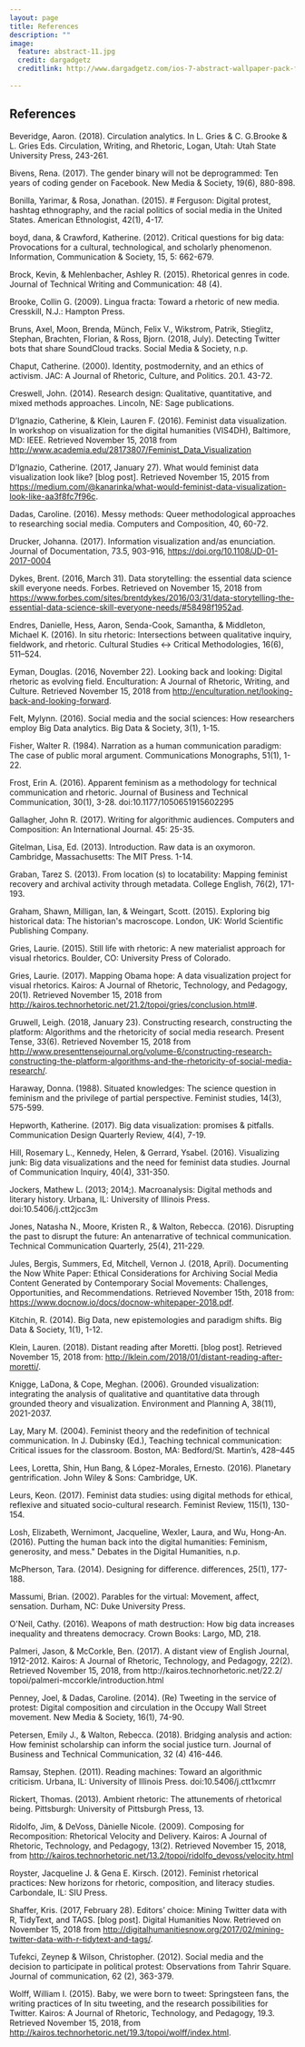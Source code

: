 ```yaml
---
layout: page
title: References
description: ""
image:
  feature: abstract-11.jpg
  credit: dargadgetz
  creditlink: http://www.dargadgetz.com/ios-7-abstract-wallpaper-pack-for-iphone-5-and-ipod-touch-retina/
  
---
```


## References

Beveridge, Aaron. (2018). Circulation analytics. In L. Gries & C. G.Brooke & L. Gries Eds. Circulation, Writing, and Rhetoric, Logan, Utah: Utah State University Press, 243-261.

Bivens, Rena. (2017). The gender binary will not be deprogrammed: Ten years of coding gender on Facebook. New Media & Society, 19(6), 880-898.

Bonilla, Yarimar, & Rosa, Jonathan. (2015). # Ferguson: Digital protest, hashtag ethnography, and the racial politics of social media in the United States. American Ethnologist, 42(1), 4-17.

boyd, dana, & Crawford, Katherine. (2012). Critical questions for big data: Provocations for a cultural, technological, and scholarly phenomenon. Information, Communication & Society, 15, 5: 662-679.

Brock, Kevin, & Mehlenbacher, Ashley R. (2015). Rhetorical genres in code. Journal of Technical Writing and Communication: 48 (4).


Brooke, Collin G. (2009). Lingua fracta: Toward a rhetoric of new media. Cresskill, N.J.: Hampton Press.

Bruns, Axel, Moon, Brenda, Münch, Felix V., Wikstrom, Patrik, Stieglitz, Stephan, Brachten, Florian, & Ross, Bjorn. (2018, July). Detecting Twitter bots that share SoundCloud tracks. Social Media & Society, n.p.

Chaput, Catherine. (2000). Identity, postmodernity, and an ethics of activism. JAC: A Journal of Rhetoric, Culture, and Politics. 20.1. 43-72.

Creswell, John. (2014). Research design: Qualitative, quantitative, and mixed methods approaches. Lincoln, NE: Sage publications.

D’Ignazio, Catherine, & Klein, Lauren F. (2016). Feminist data visualization. In workshop on visualization for the digital humanities (VIS4DH), Baltimore, MD: IEEE. Retrieved November 15, 2018 from http://www.academia.edu/28173807/Feminist_Data_Visualization

D’Ignazio, Catherine. (2017, January 27).  What would feminist data visualization look like? [blog post]. Retrieved November 15, 2015 from https://medium.com/@kanarinka/what-would-feminist-data-visualization-look-like-aa3f8fc7f96c.

Dadas, Caroline. (2016). Messy methods: Queer methodological approaches to researching social media. Computers and Composition, 40, 60-72.

Drucker, Johanna. (2017). Information visualization and/as enunciation. Journal of Documentation, 73.5, 903-916, https://doi.org/10.1108/JD-01-2017-0004

Dykes, Brent. (2016, March 31). Data storytelling: the essential data science skill everyone needs. Forbes. Retrieved on November 15, 2018 from https://www.forbes.com/sites/brentdykes/2016/03/31/data-storytelling-the-essential-data-science-skill-everyone-needs/#58498f1952ad.

Endres, Danielle, Hess, Aaron, Senda-Cook, Samantha, & Middleton, Michael K. (2016). In situ rhetoric: Intersections between qualitative inquiry, fieldwork, and rhetoric. Cultural Studies ↔ Critical Methodologies, 16(6), 511–524. 


Eyman, Douglas. (2016, November 22). Looking back and looking: Digital rhetoric as evolving field. Enculturation: A Journal of Rhetoric, Writing, and Culture. Retrieved November 15, 2018 from http://enculturation.net/looking-back-and-looking-forward.


Felt, Mylynn. (2016). Social media and the social sciences: How researchers employ Big Data analytics. Big Data & Society, 3(1), 1-15.

Fisher, Walter R. (1984). Narration as a human communication paradigm: The case of public moral argument. Communications Monographs, 51(1), 1-22.

Frost, Erin A. (2016). Apparent feminism as a methodology for technical communication and rhetoric. Journal of Business and Technical Communication, 30(1), 3-28. doi:10.1177/1050651915602295

Gallagher, John R. (2017). Writing for algorithmic audiences. Computers and Composition: An International Journal. 45: 25-35.


Gitelman, Lisa, Ed. (2013). Introduction. Raw data is an oxymoron. Cambridge, Massachusetts: The MIT Press. 1-14.

Graban, Tarez S. (2013). From location (s) to locatability: Mapping feminist recovery and archival activity through metadata. College English, 76(2), 171-193.

Graham, Shawn, Milligan, Ian, & Weingart, Scott. (2015). Exploring big historical data: The historian's macroscope. London, UK: World Scientific Publishing Company. 

Gries, Laurie. (2015). Still life with rhetoric: A new materialist approach for visual rhetorics. Boulder, CO: University Press of Colorado.

Gries, Laurie. (2017). Mapping Obama hope: A data visualization project for visual rhetorics. Kairos: A Journal of Rhetoric, Technology, and Pedagogy, 20(1). Retrieved November 15, 2018 from http://kairos.technorhetoric.net/21.2/topoi/gries/conclusion.html#.

Gruwell, Leigh. (2018, January 23). Constructing research, constructing the platform: Algorithms and the rhetoricity of social media research. Present Tense, 33(6). Retrieved November 15, 2018 from http://www.presenttensejournal.org/volume-6/constructing-research-constructing-the-platform-algorithms-and-the-rhetoricity-of-social-media-research/.

Haraway, Donna. (1988). Situated knowledges: The science question in feminism and the privilege of partial perspective. Feminist studies, 14(3), 575-599.

Hepworth, Katherine. (2017). Big data visualization: promises & pitfalls. Communication Design Quarterly Review, 4(4), 7-19.

Hill, Rosemary L., Kennedy, Helen, & Gerrard, Ysabel. (2016). Visualizing junk: Big data visualizations and the need for feminist data studies. Journal of Communication Inquiry, 40(4), 331-350.


Jockers, Mathew L. (2013; 2014;). Macroanalysis: Digital methods and literary history. Urbana, IL: University of Illinois Press. doi:10.5406/j.ctt2jcc3m


Jones, Natasha N., Moore, Kristen R., & Walton, Rebecca. (2016). Disrupting the past to disrupt the future: An antenarrative of technical communication. Technical Communication Quarterly, 25(4), 211-229.


Jules, Bergis, Summers, Ed, Mitchell, Vernon J. (2018, April). Documenting the Now White Paper: Ethical Considerations for Archiving Social Media Content Generated by Contemporary Social Movements: Challenges, Opportunities, and Recommendations. Retrieved November 15th, 2018 from: https://www.docnow.io/docs/docnow-whitepaper-2018.pdf.

Kitchin, R. (2014). Big Data, new epistemologies and paradigm shifts. Big Data & Society, 1(1), 1-12.

Klein, Lauren. (2018). Distant reading after Moretti. [blog post]. Retrieved November 15, 2018 from: http://lklein.com/2018/01/distant-reading-after-moretti/.

Knigge, LaDona, & Cope, Meghan. (2006). Grounded visualization: integrating the analysis of qualitative and quantitative data through grounded theory and visualization. Environment and Planning A, 38(11), 2021-2037.


Lay, Mary M. (2004). Feminist theory and the redefinition of technical communication. In J. 
Dubinsky (Ed.), Teaching technical communication: Critical issues for
	the classroom. Boston, MA: Bedford/St. Martin’s, 428–445


Lees, Loretta, Shin, Hun Bang, & López-Morales, Ernesto. (2016). Planetary gentrification. John Wiley & Sons: Cambridge, UK.

Leurs, Keon. (2017). Feminist data studies: using digital methods for ethical, reflexive and situated socio-cultural research. Feminist Review, 115(1), 130-154.

Losh, Elizabeth, Wernimont, Jacqueline, Wexler, Laura, and Wu, Hong-An. (2016). Putting the human back into the digital humanities: Feminism, generosity, and mess." Debates in the Digital Humanities, n.p.

McPherson, Tara. (2014). Designing for difference. differences, 25(1), 177-188.

Massumi, Brian. (2002). Parables for the virtual: Movement, affect, sensation. Durham, NC: Duke University Press.

O'Neil, Cathy. (2016). Weapons of math destruction: How big data increases inequality and threatens democracy. Crown Books: Largo, MD, 218. 

Palmeri, Jason, & McCorkle, Ben. (2017). A distant view of English Journal, 1912-2012. Kairos: A Journal of Rhetoric, Technology, and Pedagogy, 22(2). Retrieved November 15, 2018, from http:/​/​kairos.technorhetoric.net/​22.2/​topoi/​palmeri-mccorkle/​introduction.html

Penney, Joel, & Dadas, Caroline. (2014). (Re) Tweeting in the service of protest: Digital composition and circulation in the Occupy Wall Street movement. New Media & Society, 16(1), 74-90.


Petersen, Emily J., & Walton, Rebecca. (2018). Bridging analysis and action: How feminist scholarship can inform the social justice turn. Journal of Business and Technical Communication, 32 (4) 416-446.


Ramsay, Stephen. (2011). Reading machines: Toward an algorithmic criticism. Urbana, IL: University of Illinois Press. doi:10.5406/j.ctt1xcmrr

Rickert, Thomas. (2013). Ambient rhetoric: The attunements of rhetorical being. Pittsburgh: University of Pittsburgh Press, 13.


Ridolfo, Jim, & DeVoss, Dànielle Nicole. (2009). Composing for Recomposition: Rhetorical Velocity and Delivery. Kairos: A Journal of Rhetoric, Technology, and Pedagogy, 13(2). Retrieved November 15, 2018, from 
http://kairos.technorhetoric.net/13.2/topoi/ridolfo_devoss/velocity.html

Royster, Jacqueline J. & Gena E. Kirsch. (2012). Feminist rhetorical practices: New horizons for rhetoric, composition, and literacy studies. Carbondale, IL: SIU Press.


Shaffer, Kris. (2017, February 28). Editors’ choice: Mining Twitter data with R, TidyText, and TAGS. [blog post]. Digital Humanities Now. Retrieved on November 15, 2018 from http://digitalhumanitiesnow.org/2017/02/mining-twitter-data-with-r-tidytext-and-tags/.

Tufekci, Zeynep & Wilson, Christopher. (2012). Social media and the decision to participate in political protest: Observations from Tahrir Square. Journal of communication, 62 (2), 363-379.


Wolff, William I. (2015). Baby, we were born to tweet: Springsteen fans, the writing practices of In situ tweeting, and the research possibilities for Twitter. Kairos: A Journal of Rhetoric, Technology, and Pedagogy, 19.3. Retrieved November 15, 2018, from http://kairos.technorhetoric.net/19.3/topoi/wolff/index.html.
